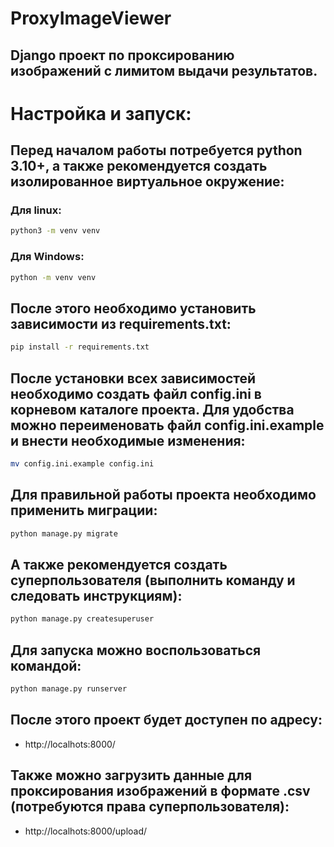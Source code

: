 # ProxyImageViewer
## Django проект по проксированию изображений с лимитом выдачи результатов. 

# Настройка и запуск:
## Перед началом работы потребуется python 3.10+, а также рекомендуется создать изолированное виртуальное окружение:
### Для linux:
```bash
python3 -m venv venv
```
### Для Windows:
```bash
python -m venv venv
```
## После этого необходимо установить зависимости из requirements.txt:
```bash
pip install -r requirements.txt
```
## После установки всех зависимостей необходимо создать файл config.ini в корневом каталоге проекта. Для удобства можно переименовать файл config.ini.example и внести необходимые изменения:
```bash
mv config.ini.example config.ini
```
## Для правильной работы проекта необходимо применить миграции:
```bash
python manage.py migrate
```
## А также рекомендуется создать суперпользователя (выполнить команду и следовать инструкциям):
```bash
python manage.py createsuperuser
```
## Для запуска можно воспользоваться командой:
```bash
python manage.py runserver
```
## После этого проект будет доступен по адресу:
- http://localhots:8000/
## Также можно загрузить данные для проксирования изображений в формате .csv (потребуются права суперпользователя):
- http://localhots:8000/upload/